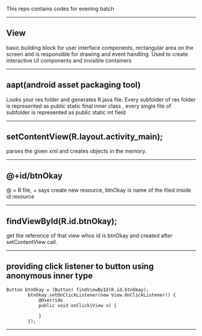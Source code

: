 This repo contains codes for evening batch

----------


View
-------------

basic building block for user interface components,  rectangular area on the screen and is responsible for drawing and event handling. Used to create interactive UI components and invisible containers

----------


aapt(android asset packaging tool)
-------------

Looks your res folder and generates R.java file. Every subfolder of res folder is represented as public static final inner class , every single file of subfolder is represented as public static int field

----------

 setContentView(R.layout.activity_main);
 -------------

 parses the given xml and creates objects in the memory.

 ----------

 @+id/btnOkay
 -------------

 @ = R file, + says create new resource, btnOkay is name of the filed inside id resource

 ----------

 findViewById(R.id.btnOkay);
 -------------

 get the reference of that view whos id is btnOkay and created after setContentView call.

 ----------


providing click listener to button using anonymous inner type
 -------------

 ```
 Button btnOkay = (Button) findViewById(R.id.btnOkay);
         btnOkay.setOnClickListener(new View.OnClickListener() {
             @Override
             public void onClick(View v) {

             }
         });
 ```

 ----------